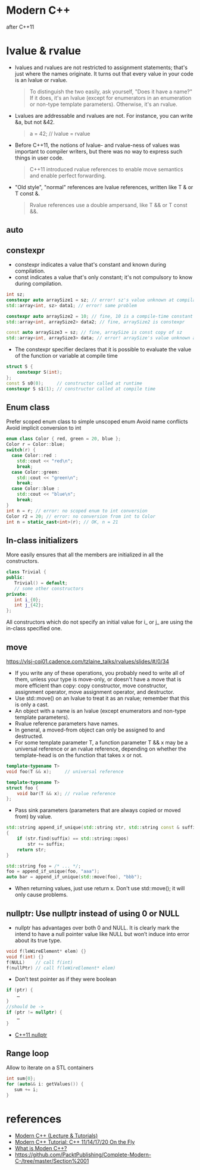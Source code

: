 # Modern C++ 
after C++11

# lvalue & rvalue
* lvalues and rvalues are not restricted to assignment statements; that's just where the names originate. It turns out that every value in your code is an lvalue or rvalue. 
    > To distinguish the two easily, ask yourself, "Does it have a name?" If it does, it's an lvalue (except for enumerators in an enumeration or non-type template parameters). Otherwise, it's an rvalue.
* Lvalues are addressable and rvalues are not. For instance, you can write &a, but not &42.
    > a = 42;    // lvalue = rvalue
* Before C++11, the notions of lvalue- and rvalue-ness of values was important to compiler writers, but there was no way to express such things in user code.
    >C++11 introduced rvalue references to enable move semantics and enable perfect forwarding.
* "Old style", "normal" references are lvalue references, written like T & or T const &.
    >Rvalue references use a double ampersand, like T && or T const &&.

## auto
## constexpr
* constexpr indicates a value that's constant and known during compilation.
* const indicates a value that's only constant; it's not compulsory to know during compilation.
```C++
int sz; 
constexpr auto arraySize1 = sz; // error! sz's value unknown at compilation 
std::array<int, sz> data1; // error! same problem 

constexpr auto arraySize2 = 10; // fine, 10 is a compile-time constant 
std::array<int, arraySize2> data2; // fine, arraySize2 is constexpr

const auto arraySize3 = sz; // fine, arraySize is const copy of sz 
std::array<int, arraySize3> data; // error! arraySize's value unknown at compilation 
```
* The constexpr specifier declares that it is possible to evaluate the value of the function or variable at compile time
```C++
struct S { 
    constexpr S(int);
}; 
const S s0(0);     // constructor called at runtime
constexpr S s1(1); // constructor called at compile time
```

## Enum class
Prefer scoped enum class to simple unscoped enum
Avoid name conflicts
Avoid implicit conversion to int
```C++
enum class Color { red, green = 20, blue }; 
Color r = Color::blue; 
switch(r) { 
  case Color::red :
    std::cout << "red\n"; 
    break; 
  case Color::green:
    std::cout << "green\n";
    break; 
  case Color::blue : 
    std::cout << "blue\n"; 
    break; 
} 
int n = r; // error: no scoped enum to int conversion 
Color r2 = 20; // error: no conversion from int to Color
int n = static_cast<int>(r); // OK, n = 21 
```

## In-class initializers
More easily ensures that all the members are initialized in all the constructors.

```C++
class Trivial {
public:
   Trivial() = default;
   // some other constructors
private:
   int i_{0};
   int j_{42};
};
```
All constructors which do not specify an initial value for i_ or j_ are using the in-class specified one.

## move 
https://vlsj-cqi01.cadence.com/tzlaine_talks/rvalues/slides/#/0/34
* If you write any of these operations, you probably need to write all of them, unless your type is move-only, or doesn't have a move that is more efficient than copy: copy constructor, move constructor, assignment operator, move assignment operator, and destructor.
* Use std::move() on an lvalue to treat it as an rvalue; remember that this is only a cast.
* An object with a name is an lvalue (except enumerators and non-type template parameters).
* Rvalue reference parameters have names.
* In general, a moved-from object can only be assigned to and destructed.
* For some template parameter T, a function parameter T && x may be a universal reference or an rvalue reference, depending on whether the template-head is on the function that takes x or not.

```C++
template<typename T>
void foo(T && x);     // universal reference

template<typename T>
struct foo {
    void bar(T && x); // rvalue reference
};
```

* Pass sink parameters (parameters that are always copied or moved from) by value.
```C++
std::string append_if_unique(std::string str, std::string const & suffix)
{
    if (str.find(suffix) == std::string::npos)
        str += suffix;
    return str;
}

std::string foo = /* ... */;
foo = append_if_unique(foo, "aaa");
auto bar = append_if_unique(std::move(foo), "bbb");
```
* When returning values, just use return x. Don't use std::move(); it will only cause problems.

## nullptr: Use nullptr instead of using 0 or NULL
* nullptr has advantages over both 0 and NULL.  It is clearly mark the intend to have a null pointer value like NULL but won’t induce into error about its true type.
```C++
void f(leWireElement* elem) {}
void f(int) {}
f(NULL)    // call f(int)
f(nullPtr) // call f(leWireElement* elem)
```
* Don’t test pointer as if they were boolean

```C++
if (ptr) { 
	…
}
//should be ->
if (ptr != nullptr) {
	…
}
```
* [C++11 nullptr](https://shengyu7697.github.io/cpp-nullptr/)

## Range loop
Allow to iterate on a STL containers
```C++
int sum{0};
for (auto&& i: getValues()) {
   sum += i;
}
```

# references
* [Modern C++ (Lecture & Tutorials)](https://www.youtube.com/playlist?list=PLgnQpQtFTOGRM59sr3nSL8BmeMZR9GCIA)
* [Modern C++ Tutorial: C++ 11/14/17/20 On the Fly](https://changkun.de/modern-cpp/en-us/00-preface/)
* [What is Moden C++?](https://www.modernescpp.com/index.php/what-is-modern-c#:~:text=Modern%20C%2B%2B%20stands%20for%20C%2B%2B,14%2C%20and%20C%2B%2B17.&text=If%20you%20look%20at%20the,the%20second%20modern%20C%2B%2B.)
* https://github.com/PacktPublishing/Complete-Modern-C-/tree/master/Section%2001

